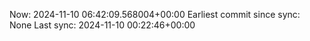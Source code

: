 Now: 2024-11-10 06:42:09.568004+00:00 Earliest commit since sync: None Last sync: 2024-11-10 00:22:46+00:00
